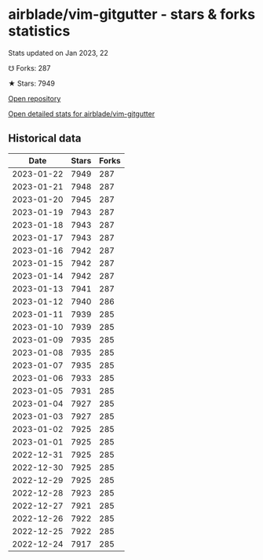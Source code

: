 # airblade/vim-gitgutter - stars & forks statistics

Stats updated on Jan 2023, 22

☋ Forks: 287

★ Stars: 7949

[Open repository](https://github.com/airblade/vim-gitgutter)

[Open detailed stats for airblade/vim-gitgutter](https://reviewgithub.com/rep/airblade/vim-gitgutter)

## Historical data
| Date | Stars | Forks |
|------|-------|-------|
| 2023-01-22 | 7949 | 287 | 
| 2023-01-21 | 7948 | 287 | 
| 2023-01-20 | 7945 | 287 | 
| 2023-01-19 | 7943 | 287 | 
| 2023-01-18 | 7943 | 287 | 
| 2023-01-17 | 7943 | 287 | 
| 2023-01-16 | 7942 | 287 | 
| 2023-01-15 | 7942 | 287 | 
| 2023-01-14 | 7942 | 287 | 
| 2023-01-13 | 7941 | 287 | 
| 2023-01-12 | 7940 | 286 | 
| 2023-01-11 | 7939 | 285 | 
| 2023-01-10 | 7939 | 285 | 
| 2023-01-09 | 7935 | 285 | 
| 2023-01-08 | 7935 | 285 | 
| 2023-01-07 | 7935 | 285 | 
| 2023-01-06 | 7933 | 285 | 
| 2023-01-05 | 7931 | 285 | 
| 2023-01-04 | 7927 | 285 | 
| 2023-01-03 | 7927 | 285 | 
| 2023-01-02 | 7925 | 285 | 
| 2023-01-01 | 7925 | 285 | 
| 2022-12-31 | 7925 | 285 | 
| 2022-12-30 | 7925 | 285 | 
| 2022-12-29 | 7925 | 285 | 
| 2022-12-28 | 7923 | 285 | 
| 2022-12-27 | 7921 | 285 | 
| 2022-12-26 | 7922 | 285 | 
| 2022-12-25 | 7922 | 285 | 
| 2022-12-24 | 7917 | 285 | 

